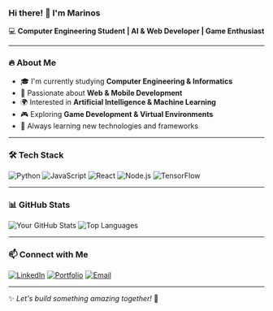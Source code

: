 ### Hi there! 👋 I'm Marinos  

💻 **Computer Engineering Student | AI & Web Developer | Game Enthusiast**  

---

### 🔥 About Me
- 🎓 I'm currently studying **Computer Engineering & Informatics**
- 🤖 Passionate about **Web & Mobile Development**
- 🌍 Interested in **Artificial Intelligence & Machine Learning**
- 🎮 Exploring **Game Development & Virtual Environments**
- 🚀 Always learning new technologies and frameworks

---

### 🛠️ Tech Stack
![Python](https://img.shields.io/badge/Python-3776AB?style=for-the-badge&logo=python&logoColor=white)
![JavaScript](https://img.shields.io/badge/JavaScript-F7DF1E?style=for-the-badge&logo=javascript&logoColor=black)
![React](https://img.shields.io/badge/React-20232A?style=for-the-badge&logo=react&logoColor=61DAFB)
![Node.js](https://img.shields.io/badge/Node.js-43853D?style=for-the-badge&logo=node.js&logoColor=white)
![TensorFlow](https://img.shields.io/badge/TensorFlow-FF6F00?style=for-the-badge&logo=tensorflow&logoColor=white)

---

### 📊 GitHub Stats
![Your GitHub Stats](https://github-readme-stats.vercel.app/api?username=YOUR_USERNAME&show_icons=true&theme=radical)
![Top Languages](https://github-readme-stats.vercel.app/api/top-langs/?username=YOUR_USERNAME&layout=compact&theme=radical)

---

### 📫 Connect with Me
[![LinkedIn](https://img.shields.io/badge/LinkedIn-blue?style=for-the-badge&logo=linkedin)](https://www.linkedin.com/in/YOUR_LINKEDIN/) 
[![Portfolio](https://img.shields.io/badge/Portfolio-000?style=for-the-badge&logo=vercel)](https://your-portfolio.com/) 
[![Email](https://img.shields.io/badge/Email-D14836?style=for-the-badge&logo=gmail&logoColor=white)](mailto:your.email@gmail.com)

---

✨ _Let's build something amazing together!_ 🚀
